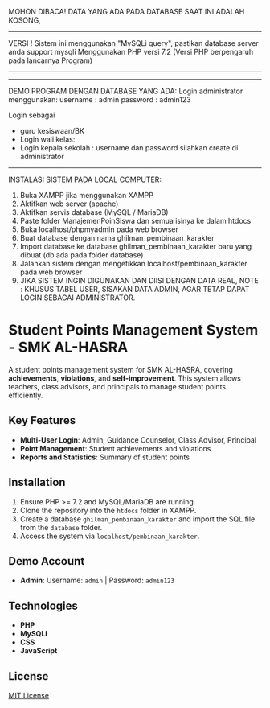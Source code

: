 MOHON DIBACA!
DATA YANG ADA PADA DATABASE SAAT INI ADALAH KOSONG,

***********************************************
VERSI !
Sistem ini menggunakan "MySQLi query", 
pastikan database server anda support mysqli
Menggunakan PHP versi 7.2 (Versi PHP berpengaruh pada lancarnya Program)
***********************************************

- - - - - - - - - - - - - - - - - - - - - - - - - - - -
DEMO PROGRAM DENGAN DATABASE YANG ADA:
Login administrator menggunakan:
username : admin
password : admin123

Login sebagai
* guru kesiswaan/BK
* Login wali kelas:
* Login kepala sekolah :
username dan password silahkan create di administrator
- - - - - - - - - - - - - - - - - - - - - - - - - - - -

INSTALASI SISTEM PADA LOCAL COMPUTER:
1. Buka XAMPP jika menggunakan XAMPP
2. Aktifkan web server (apache)
3. Aktifkan servis database (MySQL / MariaDB)
4. Paste folder ManajemenPoinSiswa dan semua isinya ke dalam htdocs
5. Buka localhost/phpmyadmin pada web browser
6. Buat database dengan nama ghilman_pembinaan_karakter
7. Import database ke database ghilman_pembinaan_karakter baru yang dibuat
   (db ada pada folder database)
8. Jalankan sistem dengan mengetikkan localhost/pembinaan_karakter pada web browser
9. JIKA SISTEM INGIN DIGUNAKAN DAN DIISI DENGAN DATA REAL,
NOTE : KHUSUS TABEL USER, SISAKAN DATA ADMIN, AGAR TETAP DAPAT LOGIN SEBAGAI ADMINISTRATOR.


# Student Points Management System - SMK AL-HASRA

A student points management system for SMK AL-HASRA, covering **achievements**, **violations**, and **self-improvement**. This system allows teachers, class advisors, and principals to manage student points efficiently.

## Key Features
- **Multi-User Login**: Admin, Guidance Counselor, Class Advisor, Principal
- **Point Management**: Student achievements and violations
- **Reports and Statistics**: Summary of student points

## Installation
1. Ensure PHP >= 7.2 and MySQL/MariaDB are running.
2. Clone the repository into the `htdocs` folder in XAMPP.
3. Create a database `ghilman_pembinaan_karakter` and import the SQL file from the `database` folder.
4. Access the system via `localhost/pembinaan_karakter`.

## Demo Account
- **Admin**: Username: `admin` | Password: `admin123`

## Technologies
- **PHP**
- **MySQLi**
- **CSS**
- **JavaScript**

## License
[MIT License](LICENSE)
